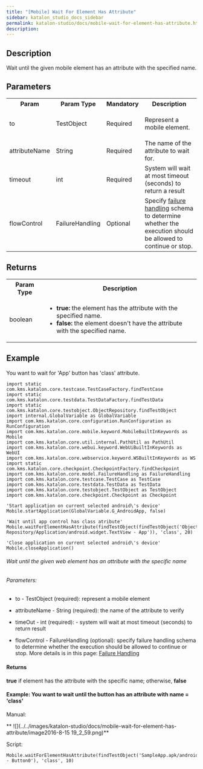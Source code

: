 ```yaml
---
title: "[Mobile] Wait For Element Has Attribute" 
sidebar: katalon_studio_docs_sidebar
permalink: katalon-studio/docs/mobile-wait-for-element-has-attribute.html 
description: 
---
```

Description
-----------

Wait until the given mobile element has an attribute with the specified name.

Parameters
----------

<table class="" style="table-layout: fixed;"><colgroup class="" style=""><col style="" class=""><col style="" class=""><col style="" class=""><col style="" class=""></colgroup><tbody class="" style=""><tr class="" style=""><th class="" style="">Param</th><th class="" colspan="1" style="">Param Type</th><th class="" colspan="1" style="">Mandatory</th><th class="" style="">Description</th></tr><tr class="" style=""><td class="" style=""><span style="" class="">to</span></td><td class="" colspan="1" style="">TestObject</td><td class="" colspan="1" style="">Required</td><td class="" style=""><p class="" style=""><span style="" class="">Represent a mobile element.</span></p></td></tr><tr class="" style=""><td class="" colspan="1" style=""><span style="" class="">attributeName</span></td><td class="" colspan="1" style="">String</td><td class="" colspan="1" style="">Required</td><td class="" colspan="1" style=""><span style="" class="">The name of the attribute to wait for.</span></td></tr><tr class="" style=""><td class="" colspan="1" style="">timeout</td><td class="" colspan="1" style="">int</td><td class="" colspan="1" style="">Required</td><td class="" colspan="1" style=""><span style="" class="">System will wait at most timeout (seconds) to return a result</span></td></tr><tr class="" style=""><td class="" style=""><span style="" class="">flowControl</span></td><td class="" colspan="1" style="">FailureHandling</td><td class="" colspan="1" style="">Optional</td><td class="" style=""><span style="" class="">Spec</span><span class="" style="">ify </span><a href="https://docs.katalon.com/x/qAAM" rel="nofollow" class="" style="">failure handling</a><span class="" style=""> schema to determine whether the execution should be allowed to continue or stop.</span></td></tr></tbody></table>

Returns
-------

<table class="" style="table-layout: fixed;"><colgroup class="" style=""><col style="" class=""><col style="" class=""></colgroup><tbody class="" style=""><tr class="" style=""><th class="" colspan="1" style="">Param Type</th><th class="" style="">Description</th></tr><tr class="" style=""><td class="" colspan="1" style="">boolean</td><td class="" style=""><ul class="" style=""><li class="" style=""><strong class="" style="">true:</strong> the element has the attribute with the specified name.</li><li class="" style=""><strong class="" style="">false: </strong>the element doesn't have the attribute with the specified name.</li></ul></td></tr></tbody></table>

Example
-------

You want to wait for 'App' button has 'class' attribute.

```
import static com.kms.katalon.core.testcase.TestCaseFactory.findTestCase
import static com.kms.katalon.core.testdata.TestDataFactory.findTestData
import static com.kms.katalon.core.testobject.ObjectRepository.findTestObject
import internal.GlobalVariable as GlobalVariable
import com.kms.katalon.core.configuration.RunConfiguration as RunConfiguration
import com.kms.katalon.core.mobile.keyword.MobileBuiltInKeywords as Mobile
import com.kms.katalon.core.util.internal.PathUtil as PathUtil
import com.kms.katalon.core.webui.keyword.WebUiBuiltInKeywords as WebUI
import com.kms.katalon.core.webservice.keyword.WSBuiltInKeywords as WS
import static com.kms.katalon.core.checkpoint.CheckpointFactory.findCheckpoint
import com.kms.katalon.core.model.FailureHandling as FailureHandling
import com.kms.katalon.core.testcase.TestCase as TestCase
import com.kms.katalon.core.testdata.TestData as TestData
import com.kms.katalon.core.testobject.TestObject as TestObject
import com.kms.katalon.core.checkpoint.Checkpoint as Checkpoint

'Start application on current selected android\'s device'
Mobile.startApplication(GlobalVariable.G_AndroidApp, false)

'Wait until app control has class atribute'
Mobile.waitForElementHasAttribute(findTestObject(findTestObject('Object Repository/Application/android.widget.TextView - App')), 'class', 20)

'Close application on current selected android\'s device'
Mobile.closeApplication()
```

###### Wait until the given web element has an attribute with the specific name

###### Parameters:  

*   to - TestObject (required): represent a mobile element
    
*   attributeName - String (required): the name of the attribute to verify
    
*   timeOut - int (required): \- system will wait at most timeout (seconds) to return result
    
*   flowControl - FailureHandling (optional): specify failure handling schema to determine whether the execution should be allowed to continue or stop. More details is in this page: [Failure Handling](/display/KD/Failure+Handling)

#### Returns

**true** if element has the attribute with the specific name; otherwise, **false**

#### Example: You want to wait until the button has an attribute with name = 'class'

Manual: 

** ![](../../images/katalon-studio/docs/mobile-wait-for-element-has-attribute/image2016-8-15 19_2_59.png)**

Script:

```
Mobile.waitForElementHasAttribute(findTestObject('SampleApp.apk/android.widget.Button - Button0'), 'class', 10)
```
